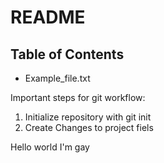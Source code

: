 # README #
## Table of Contents
- Example_file.txt

Important steps for git workflow:

1. Initialize repository with git init
2. Create Changes to project fiels

Hello world I'm gay
